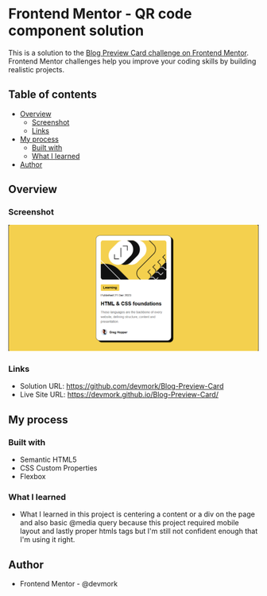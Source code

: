 # Frontend Mentor - QR code component solution

This is a solution to the [Blog Preview Card challenge on Frontend Mentor](https://www.frontendmentor.io/challenges/qr-code-component-iux_sIO_H). Frontend Mentor challenges help you improve your coding skills by building realistic projects. 

## Table of contents

- [Overview](#overview)
  - [Screenshot](#screenshot)
  - [Links](#links)
- [My process](#my-process)
  - [Built with](#built-with)
  - [What I learned](#what-i-learned)
- [Author](#author)




## Overview


### Screenshot

![](./screenshots/blog-preview-challenge.png)

### Links

- Solution URL: https://github.com/devmork/Blog-Preview-Card
- Live Site URL: https://devmork.github.io/Blog-Preview-Card/

## My process

### Built with

- Semantic HTML5 
- CSS Custom Properties
- Flexbox


### What I learned

- What I learned in this project is centering a content or a div on the page and also basic @media query because this project required mobile layout and lastly proper htmls tags but I'm still not confident enough that I'm using it right. 

## Author

- Frontend Mentor - @devmork




